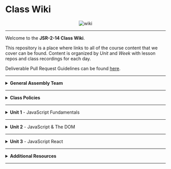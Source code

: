 # Class Wiki

<div align="center">
  <img src="https://i.imgur.com/e2Ma89q.png" alt="wiki">
</div>

____

Welcome to the <b>JSR-2-14 Class Wiki</b>.

This repository is a place where links to all of the course content that we cover can be found. Content is organized by <i>Unit</i> and <i>Week</i> with lesson repos and class recordings for each day.

Deliverable Pull Request Guidelines can be found [here](https://github.com/JSR-2-14/template_pull_request).

____

<details><summary><strong>General Assembly Team</strong></summary>

<ul type="none">

____

<div align="center">
  <img width="200px" src="https://i.imgur.com/CtbHzuV.png" alt="michael">
  <h3>Michael Lackey</h3>
  <h4>Lead Instructor</h4>
  <p>Hi! My name is Michael and I’ll be your <b>Lead Instructor</b> for the duration of the JSR-2-14 Course! My role will be to teach you everything you want to learn about JavaScript basics, and then take it even further by utilizing what we learn in JavaScript with the React Library to build some really awesome stuff!</p>
  <p>I am a software engineer with a proven track record in healthcare. I have a passion for people and love to tackle complex problems. As a seasoned leader, I am driven to help those I work with to see their potential. I’ve been with GA since 2020. I love styling with CSS and working with Front End dev frameworks like ReactJS!</p>
  <span><a href="https://github.com/mlackey9601">GitHub</a> | <a href="https://www.linkedin.com/in/michaelglackey/">LinkedIn</a> | <a href="https://michaellackey.com/">My Personal Website</a></span>
  <br>
</div>

____

<div align="center">
  <img width="200px" src="https://i.imgur.com/7e5DTEw.png" alt="filipe">
  <h3>Filipe Marques</h3>
  <h4>Instructional Associate</h4>
  <p>Hi! My name is Filipe and I’ll be your <b>Instructional Associate</b> for the duration of the JSR-2-14 Course! I will be checking your attendance, grading your assignments and helping you debug. I'll also even teach a few lessons!</p>
  <p>I am a recent graduate from GA's Software Engineering Immersive program, and I am excited to help everyone of you on this journey and make sure you get the most out of it!</p>
  <p>As a Developer I like to be innovative. I use algorithms, patterns and engineering principles to craft and mold products into something that users will love. At the same time I thrive on efficiency and work quickly.</p>
  <span><a href="https://github.com/filipeqm94">GitHub</a> | <a href="https://www.linkedin.com/in/marques-fq/">LinkedIn</a> | <a href="https://filipemarques.me/">My Personal Website</a></span>
  <br>
</div>

____

</ul>

</details>

____
<details><summary><strong>Class Policies</strong></summary><p>

Below, you will find Class Policies and Requirements as laid out in Orientation and conveyed by the Instructional Team.  We compile them here for your reference and review.

</p>

<ul type="none">

<li><details><summary><strong>Code of Conduct</strong></summary><p>

<ul>
  <li>Foster a productive classroom environment.</li>
  <li>Treat others with respect and dignity.</li>
  <li>Remember that everyone is coming at this with a different background.</li>
  <li>Professionalism in all methods of communication, both in-person <i>and</i> online.
    <ul>
      <li>Slack is an extension of our on-campus community. We ask that you remain courteous, respectful, and professional while engaging on Slack.</li>
    </ul>
  </li>
  <li><b>Zero tolerance for plagiarism and cheating.</b></li>
</ul>

</p></details></li>

<li><details><summary><strong>Deliverable Submission Requirements</strong></summary><p>

<ul>
  <li>Deliverables must be submitted following the <a href="https://github.com/JSR-2-14/template_pull_request">PR Guidelines</a>.</li>
  <li>Students must meet deliverable requirements for the submission to be marked as "Complete".</li>
  <li>Deliverables are <i>always</i> due the following class day at the beginning of class, unless otherwise stated.</li>
  <li>There is a grace period for re-submission or late submission.  All re-submits/late submits are due the <b>Monday following the week of assignment</b>.
    <ul>
      <li>Deliverables assigned on Fridays <b>do not</b> have a re-submit <i>or</i> late submit grace period.</li>
      <li>Deliverables submitted <i>after</i> the grace period <b>will not</b> be graded or accepted and will be marked as "Incomplete".</li>
    </ul>
  </li>
</ul>

</p></details></li>

<li><details><summary><strong>Graduation Requirements</strong></summary><p>

<ul>
  <li>Meet Project Requirements.
    <ul><li>Satisfactorily complete and present a project for <i>each</i> of the <b>3</b> units.</li></ul>
  </li>
  <li>Submit and complete a <i>minimum</i> of <b>80%</b> of deliverables (labs, homework, etc.).</li>
  <li>Adhere to attendance policy.
    <ul>
      <li>Students are allowed <b>3</b> absences over the <i>entire</i> course.</li>
      <li><b>3</b> tardies or early departures equals <b>1</b> absence.</li>
    </ul>
  </li>
</ul>

</p></details></li>

<li><details><summary><strong>A Note on Plagiarism</strong></summary><p>

<ul>
  <li>Plagiarism is a serious offense and grounds for immediate withdrawal.</li>
  <li>You are encouraged to ask others, including students, instructors, and sites like <i>Stack Overflow</i> for help. However, it is <b><i>not acceptable to copy</i></b> another persons code and submit it as your own. More importantly, it is detrimental to your own learning and growth.</li>
  <li>Small snippets of code that solve small problems taken from sites like <i>Stack Overflow</i> are generally an exception to this rule. If you aren't sure, it is your responsibility to <b><i>ask your instructor</i></b>. To be on the safe side, we ask that you credit the person/resource you got the code from in a comment, and let an instructor take a look at it.</li>
</ul>

</p></details></li>

<li><details><summary><strong>Observed Holidays</strong></summary><p>

<p>
The following dates are observed Holidays for this immersive.  There will be no class days on or within any of the date ranges listed below.  If you have any questions regarding Holidays, or have a special circumstance, please don't hesitate to reach out to your instructional team.
</p>

| Holiday | Dates |
|:---:|:---:|
| President's Day | February 21st, 2022 |

</p></details></li>

</ul></details>

____

<details><summary><strong>Unit 1</strong> - JavaScript Fundamentals</summary><p>

<ul type="none">

<details><summary><strong>Week 1</strong></summary>

<p>
In Week 1, we start off by getting all of our <b>Installations</b> done. We make sure we are all using <b>Slack</b>, the primary communication tool for our time at GA, and we make sure we are using one of the approved <b>browsers</b> for this course. Then we install <b>Homebrew</b>, which we will then use to install most of the other programs we will use throughout this course. In addition, we get our <b>Terminal</b> all set up.
</p>

| Monday: 2/14 | Wednesday: 2/16 |
|:---:|:---:|
| No Class | [Installations](https://ga-curriculum.vercel.app/docs/unit-1/installations) |


<ul type="none">

<details><summary>Class Recordings</summary>

| Monday: 2/14 | Wednesday: 2/16 |
|:---:|:---:|
| No Recording | [Recording](https://generalassembly.zoom.us/rec/share/WN5aVnpDaAwShk32-d3PpnSXNb6iSvYyDD7tnJ7ZzoYKKAXSwXZ3n9DzvNUiqiN5.ArisKG_MpxD6ltZT) |
|  | Passcode: `%&7RWHmk` |

</ul>

</details>

<details><summary><strong>Week 2</strong></summary>

<p>
In Week 2, we make sure we have a solid understanding of how to use the <b>Command Line</b>. We also discuss the fundamental aspects of using <b>GitHub</b> as our remote repository host. We also begin to learn about the basic <b>data types</b> in JavaScript.
</p>

| Monday: 2/21 | Wednesday: 2/23 |
|:---:|:---:|
| President's Day | [Command Line & GitHub](https://ga-curriculum.vercel.app/docs/unit-1/command-line-js) |
|  | [JS Data Types](https://ga-curriculum.vercel.app/docs/unit-1/data-types) |

<ul type="none">

<details><summary>Class Recordings</summary>

| Monday: 2/21 | Wednesday: 2/23 |
|:---:|:---:|
| No Recording | [Recording](https://generalassembly.zoom.us/rec/share/Q0cRNUvMeS5IhmqE9kgcqx9ThCIQ9JkFYMPe3ljqJog90Gw8ZPVu2D0942ddfl4.t5BFb-JmkOqEl633) |
|  | Passcode: `aTK5#XP4` |

</ul>

</details>

<details><summary><strong>Week 3</strong></summary>

<p>
In Week 3, we cover <b>conditional</b> statements in JavaScript as well as <b>loops</b>. Then we move into <b>functions</b> and how <b>scope</b> works in JavaScript.
</p>

| Monday: 2/28 | Wednesday: 3/2 |
|:---:|:---:|
| [Conditionals & Loops](https://ga-curriculum.vercel.app/docs/unit-1/conditionals-and-loops) | [Functions & Scope](https://ga-curriculum.vercel.app/docs/unit-1/functions-and-scope) |
|  | [Mad Libs Homework](https://ga-curriculum.vercel.app/docs/exercises/madlibs) |

<ul type="none">

<details><summary>Class Recordings</summary>

| Monday: 2/28 | Wednesday: 3/2 |
|:---:|:---:|
| [Recording](https://generalassembly.zoom.us/rec/share/EeAu6rMbFNex0-fQE0QbphWRkQqhed1VUOQGDYQKv4NFPw36hzyILbGMytRmVgQu.e8u2VJMrX26wxhPY) | [Recording](https://generalassembly.zoom.us/rec/share/XAzsAJK_uJABlgbusIW1DDicBqMbrVg5NOs1KOZ74sNVqzHV_83XSHrQL1v19u3u.l177QLZAoPWLw130) |
| Passcode: `tDG1=5Y%` | Passcode: `&13Xb^pJ` |

</ul>

</details>

<details><summary><strong>Week 4</strong></summary>

<p>
In Week 4, we go in depth with JavaScript <b>objects</b> and what a powerful data structure they can be. We are also introduced to our <b>first project</b>, a Choose Your Own Adventure game!
</p>

| Monday: 3/7 | Wednesday: 3/9 |
|:---:|:---:|
| [JS Objects](https://ga-curriculum.vercel.app/docs/unit-1/objects-and-json) | [Intro to Project 1](https://ga-curriculum.vercel.app/docs/projects/CYOA) |
| [Jurassic Objects Lab](https://ga-curriculum.vercel.app/docs/exercises/jurassic-objects) |  |

<ul type="none">

<details><summary>Class Recordings</summary>

| Monday: 3/7 | Wednesday: 3/9 |
|:---:|:---:|
| [Recording](https://generalassembly.zoom.us/rec/share/V8t9JHNppbTM3BIZQHqgoZkbeJ030vaHNX8X8TGMidzT8LPGhQMs2Wj5pH2zxO2p.XwfMoTo62a65iM3J) | [Recording]() |
| Passcode: `wg8s+WNw` | Passcode: ` ` |

</ul>

</details>

</details>

____

<details><summary><strong>Unit 2</strong> - JavaScript & The DOM</summary><p>

<!-- <ul type="none">

<details><summary><strong>Week 1</strong></summary>

<p>
In Week 1, we review the fundamental concepts of <b>HTML</b>, <b>CSS</b>, and <b>JavaScript</b> along with introducing <b>git</b> workflow, <b>terminal</b> commands, and writing professional <b>markdown</b> files. We also learn about the <b>JavaScript DOM</b> and how to use <b>events</b> to affect it.
</p>

| Monday | Wednesday |
|:---:|:---:|
| []() | []() |
| []() | []() |
| []() | []() |
| []() | []() |
| []() | []() |


<ul type="none">

<details><summary>Class Recordings</summary>

| Monday | Wednesday |
|:---:|:---:|
| [Recording]() | [Recording]() |
| Passcode: ` ` | Passcode: ` ` |

</ul>

</details>

<details><summary><strong>Week 2</strong></summary>

<p>
In Week 2, we review the fundamental concepts of <b>HTML</b>, <b>CSS</b>, and <b>JavaScript</b> along with introducing <b>git</b> workflow, <b>terminal</b> commands, and writing professional <b>markdown</b> files. We also learn about the <b>JavaScript DOM</b> and how to use <b>events</b> to affect it.
</p>

| Monday | Wednesday |
|:---:|:---:|
| []() | []() |
| []() | []() |
| []() | []() |
| []() | []() |
| []() | []() |


<ul type="none">

<details><summary>Class Recordings</summary>

| Monday | Wednesday |
|:---:|:---:|
| [Recording]() | [Recording]() |
| Passcode: ` ` | Passcode: ` ` |

</ul>

<br>

</details> -->

</details>

____

<details><summary><strong>Unit 3</strong> - JavaScript React</summary><p>

<!-- <ul type="none">

<details><summary><strong>Week 1</strong></summary>

<p>
In Week 1, we review the fundamental concepts of <b>HTML</b>, <b>CSS</b>, and <b>JavaScript</b> along with introducing <b>git</b> workflow, <b>terminal</b> commands, and writing professional <b>markdown</b> files. We also learn about the <b>JavaScript DOM</b> and how to use <b>events</b> to affect it.
</p>

| Monday | Wednesday |
|:---:|:---:|
| []() | []() |
| []() | []() |
| []() | []() |
| []() | []() |
| []() | []() |


<ul type="none">

<details><summary>Class Recordings</summary>

| Monday | Wednesday |
|:---:|:---:|
| [Recording]() | [Recording]() |
| Passcode: ` ` | Passcode: ` ` |

</ul>

</details>

<details><summary><strong>Week 2</strong></summary>

<p>
In Week 2, we review the fundamental concepts of <b>HTML</b>, <b>CSS</b>, and <b>JavaScript</b> along with introducing <b>git</b> workflow, <b>terminal</b> commands, and writing professional <b>markdown</b> files. We also learn about the <b>JavaScript DOM</b> and how to use <b>events</b> to affect it.
</p>

| Monday | Wednesday |
|:---:|:---:|
| []() | []() |
| []() | []() |
| []() | []() |
| []() | []() |
| []() | []() |


<ul type="none">

<details><summary>Class Recordings</summary>

| Monday | Wednesday |
|:---:|:---:|
| [Recording]() | [Recording]() |
| Passcode: ` ` | Passcode: ` ` |

</ul>

<br>

</details> -->

</details>

____

</details>

<details><summary><strong>Additional Resources</strong></summary><p>

Below is a list of additional resources that were hand-picked by your instructors. If you find that you don't have the time during the immersive, these resources will still help to solidify your understanding of key concepts after graduation.
  <ul type="none">

  <li><details><summary><strong>Practice</strong> - sites to hone your skills</summary><p>

  - [Codeacademy](https://www.codecademy.com/catalog)
  - [Codewars](https://www.codewars.com)
  - [CSS Battle](https://cssbattle.dev/)
  - [CSS Diner](https://flukeout.github.io/)
  - [Flexbox Froggy](https://flexboxfroggy.com/)
  - [Grid Garden](https://cssgridgarden.com/)
  - [Screeps](https://screeps.com/)
  </p></details></li>

  <li><details><summary><strong>Reading</strong> - helpful articles and topics</summary><p>

  - [10 Need-to-know Mac Terminal Commands](https://scotch.io/bar-talk/10-need-to-know-mac-terminal-commands)
  - [Eloquent JavaScript](https://eloquentjavascript.net/)
  - [CSS Tricks](https://css-tricks.com/)
  - [Rubber Duck Debugging](https://rubberduckdebugging.com/)
  - [Medium: What Is An API?](https://medium.com/free-code-camp/what-is-an-api-in-english-please-b880a3214a82)
  - [Medium: Higher Order Functions](https://medium.com/javascript-in-plain-english/4-must-know-higher-order-functions-in-javascript-411f85545881)
  - [Medium: Local Git Repos vs Remote Repos](https://medium.com/swlh/git-local-repo-and-github-remote-repo-eae1c948fbf5)
  - [Medium: Explaining API's](https://medium.com/javascript-in-plain-english/many-developers-struggle-with-explaining-apis-20a071d74596)
  </p></details></li>

  <li><details><summary><strong>Documentation</strong> - commonly used docs for reference</summary><p>

  - [MDN JavaScript Docs](https://developer.mozilla.org/en-US/docs/Web/JavaScript/Guide)
  - [W3Schools CSS Docs](https://www.w3schools.com/cssref/default.asp)
  - [React Docs](https://reactjs.org/docs/getting-started.html)

  </p></details></li>

  <li><details><summary><strong>Cheatsheets</strong> - quick references</summary><p>

  - [Mac Terminal Commands Cheatsheet](https://www.makeuseof.com/tag/mac-terminal-commands-cheat-sheet/)
  - [OhMyZsh Cheatsheet](https://github.com/ohmyzsh/ohmyzsh/wiki/Cheatsheet)
  - [VSCode Keyboard Shortcut Cheatsheet](https://code.visualstudio.com/shortcuts/keyboard-shortcuts-macos.pdf)
  - [Markdown Cheatsheet](https://www.markdownguide.org/cheat-sheet/)
  - [JavaScript Cheatsheet](https://websitesetup.org/javascript-cheat-sheet/)
  - [ES6 Cheatsheet](https://devhints.io/es6)
  </p></details></li>

  </ul>

</p></details>

____
